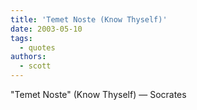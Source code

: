 ```yaml
---
title: 'Temet Noste (Know Thyself)'
date: 2003-05-10
tags:
  - quotes
authors:
  - scott
---
```


"Temet Noste" (Know Thyself)
— Socrates
